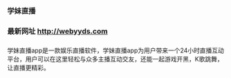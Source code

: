 ### 学妹直播
### 最新网址 http://webyyds.com
### 
学妹直播app是一款娱乐直播软件，学妹直播app为用户带来一个24小时直播互动平台，用户可以在这里轻松与众多主播互动交友，还能一起游戏开黑，K歌跳舞，让直播更精彩。
